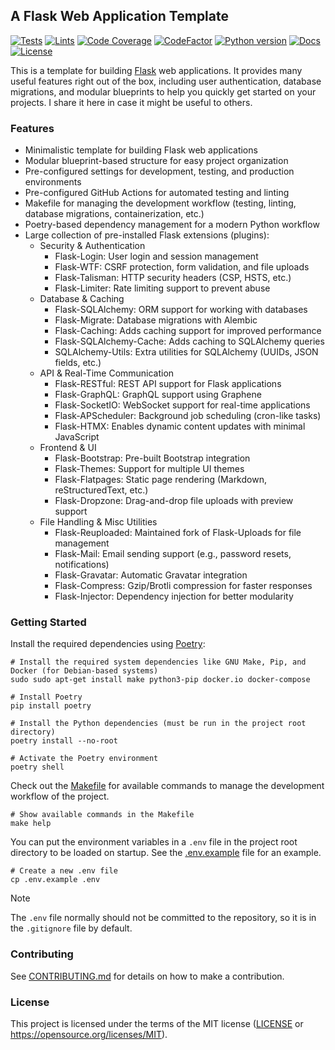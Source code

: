 ## A Flask Web Application Template

[![Tests](https://img.shields.io/github/actions/workflow/status/habedi/template-web-app-flask/tests.yml?label=tests&style=flat&labelColor=282c34&logo=github)](https://github.com/habedi/template-web-app-flask/actions/workflows/tests.yml)
[![Lints](https://img.shields.io/github/actions/workflow/status/habedi/template-web-app-flask/lints.yml?label=lints&style=flat&labelColor=282c34&logo=github)](https://github.com/habedi/template-web-app-flask/actions/workflows/lints.yml)
[![Code Coverage](https://img.shields.io/codecov/c/github/habedi/template-web-app-flask?style=flat&labelColor=282c34&color=ffca28&logo=codecov)](https://codecov.io/gh/habedi/template-web-app-flask)
[![CodeFactor](https://img.shields.io/codefactor/grade/github/habedi/template-web-app-flask?style=flat&labelColor=282c34&color=4caf50&logo=codefactor)](https://www.codefactor.io/repository/github/habedi/template-web-app-flask)
[![Python version](https://img.shields.io/badge/python-%3E=3.10-3776ab?style=flat&labelColor=282c34&logo=python)](https://github.com/habedi/template-web-app-flask)
[![Docs](https://img.shields.io/badge/docs-latest-007ec6?style=flat&labelColor=282c34&logo=readthedocs)](https://github.com/habedi/template-web-app-flask/blob/main/docs/README.md)
[![License](https://img.shields.io/badge/license-MIT-007ec6?style=flat&labelColor=282c34&logo=open-source-initiative)](https://github.com/habedi/template-web-app-flask/blob/main/LICENSE)

This is a template for building [Flask](https://flask.palletsprojects.com/en/stable/) web applications.
It provides many useful features right out of the box, including user authentication, database migrations,
and modular blueprints to help you quickly get started on your projects.
I share it here in case it might be useful to others.

### Features

- Minimalistic template for building Flask web applications
- Modular blueprint-based structure for easy project organization
- Pre-configured settings for development, testing, and production environments
- Pre-configured GitHub Actions for automated testing and linting
- Makefile for managing the development workflow (testing, linting, database migrations, containerization, etc.)
- Poetry-based dependency management for a modern Python workflow
- Large collection of pre-installed Flask extensions (plugins):
    - Security & Authentication
        - Flask-Login: User login and session management
        - Flask-WTF: CSRF protection, form validation, and file uploads
        - Flask-Talisman: HTTP security headers (CSP, HSTS, etc.)
        - Flask-Limiter: Rate limiting support to prevent abuse
    - Database & Caching
        - Flask-SQLAlchemy: ORM support for working with databases
        - Flask-Migrate: Database migrations with Alembic
        - Flask-Caching: Adds caching support for improved performance
        - Flask-SQLAlchemy-Cache: Adds caching to SQLAlchemy queries
        - SQLAlchemy-Utils: Extra utilities for SQLAlchemy (UUIDs, JSON fields, etc.)
    - API & Real-Time Communication
        - Flask-RESTful: REST API support for Flask applications
        - Flask-GraphQL: GraphQL support using Graphene
        - Flask-SocketIO: WebSocket support for real-time applications
        - Flask-APScheduler: Background job scheduling (cron-like tasks)
        - Flask-HTMX: Enables dynamic content updates with minimal JavaScript
    - Frontend & UI
        - Flask-Bootstrap: Pre-built Bootstrap integration
        - Flask-Themes: Support for multiple UI themes
        - Flask-Flatpages: Static page rendering (Markdown, reStructuredText, etc.)
        - Flask-Dropzone: Drag-and-drop file uploads with preview support
    - File Handling & Misc Utilities
        - Flask-Reuploaded: Maintained fork of Flask-Uploads for file management
        - Flask-Mail: Email sending support (e.g., password resets, notifications)
        - Flask-Gravatar: Automatic Gravatar integration
        - Flask-Compress: Gzip/Brotli compression for faster responses
        - Flask-Injector: Dependency injection for better modularity

### Getting Started

Install the required dependencies using [Poetry](https://python-poetry.org/):

```shell
# Install the required system dependencies like GNU Make, Pip, and Docker (for Debian-based systems)
sudo sudo apt-get install make python3-pip docker.io docker-compose

# Install Poetry
pip install poetry

# Install the Python dependencies (must be run in the project root directory)
poetry install --no-root

# Activate the Poetry environment
poetry shell
```

Check out the [Makefile](Makefile) for available commands to manage the development workflow of the project.

```shell
# Show available commands in the Makefile
make help
```

You can put the environment variables in a `.env` file in the project root directory to be loaded on startup.
See the [.env.example](.env.example) file for an example.

```shell
# Create a new .env file
cp .env.example .env
```

> [!NOTE]
> The `.env` file normally should not be committed to the repository, so it is in the `.gitignore` file by default.

### Contributing

See [CONTRIBUTING.md](CONTRIBUTING.md) for details on how to make a contribution.

### License

This project is licensed under the terms of the MIT license ([LICENSE](LICENSE) or https://opensource.org/licenses/MIT).
